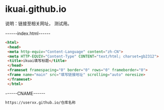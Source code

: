 # ikuai.github.io
说明：链接至相关网址， 测试用。

------index.html------
```html
<html> 
 <head> 
 <meta http-equiv="Content-Language" content="zh-CN"> 
 <meta HTTP-EQUIV="Content-Type" CONTENT="text/html; charset=gb2312"> 
 <title>ikuai填写标题</title> 
 </head> 
 <frameset framespacing="0" border="0" rows="0" frameborder="0"> 
 <frame name="main" src="填写链接地址" scrolling="auto" noresize> 
 </frameset> 
 </html>
 ```
 
 ------CNAME------
 ```html
 https://userxx.github.io/仓库名称
```
